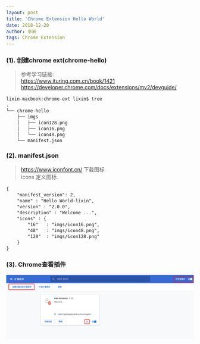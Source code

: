 ```yaml
---
layout: post
title: 'Chrome Extension Hello World'
date: 2018-12-20
author: 李新
tags: Chrome Extension
---
```


### (1). 创建chrome ext(chrome-hello)
> 参考学习链接:     
https://www.ituring.com.cn/book/1421
https://developer.chrome.com/docs/extensions/mv2/devguide/


```
lixin-macbook:chrome-ext lixin$ tree
.
└── chrome-hello
    ├── imgs
    │   ├── icon128.png
    │   ├── icon16.png
    │   └── icon48.png
    └── manifest.json
```
### (2). manifest.json
> https://www.iconfont.cn/ 下载图标.    
> icons 定义图标.    

```
{
    "manifest_version": 2,
    "name" : "Hello World-lixin",
    "version" : "2.0.0",
    "description" : "Welcome ...",
    "icons" : {
        "16"   : "imgs/icon16.png",
        "48"   : "imgs/icon48.png",
        "128"  : "imgs/icon128.png"
    } 
}
```
### (3). Chrome查看插件
!["Chrome查看"](/assets/chrome-ext/imgs/chrome-ext-helloworld.png)
